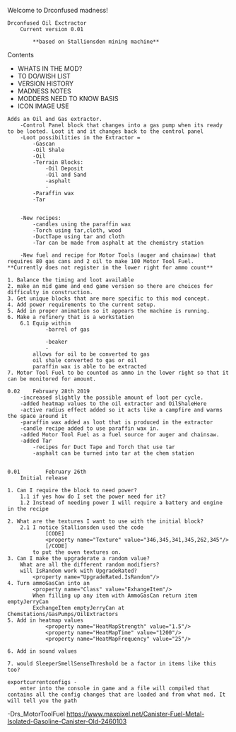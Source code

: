 Welcome to Drconfused madness!

	Drconfused Oil Exctractor
		Current version 0.01
			
			**based on Stallionsden mining machine**

				
Contents 
* 	WHATS IN THE MOD?
*	TO DO/WISH LIST
*	VERSION HISTORY
*	MADNESS NOTES
*	MODDERS NEED TO KNOW BASIS
*	ICON IMAGE USE


<!--	WHATS IN THE MOD?	-->
	Adds an Oil and Gas extractor.
		-Control Panel block that changes into a gas pump when its ready to be looted. Loot it and it changes back to the control panel
		-Loot possibilities in the Extractor =
			-Gascan
			-Oil Shale
			-Oil
			-Terrain Blocks:
				-Oil Deposit
				-Oil and Sand
				-asphalt
				-
			-Paraffin wax
			-Tar
		
			
		-New recipes:
			-candles using the paraffin wax
			-Torch using tar,cloth, wood
			-DuctTape using tar and cloth
			-Tar can be made from asphalt at the chemistry station
		
		-New fuel and recipe for Motor Tools (auger and chainsaw) that requires 80 gas cans and 2 oil to make 100 Motor Tool Fuel. **Currently does not register in the lower right for ammo count**
		

<!--	TO DO/WISH LIST	-->
	1. Balance the timing and loot available
	2. make an mid game and end game version so there are choices for difficulty in construction.
	3. Get unique blocks that are more specific to this mod concept.
	4. Add power requirements to the current setup.
	5. Add in proper animation so it appears the machine is running.
	6. Make a refinery that is a workstation
		6.1 Equip within
				-barrel of gas
					
				-beaker
				-
			allows for oil to be converted to gas
			oil shale converted to gas or oil
			paraffin wax is able to be extracted
	7. Motor Tool Fuel to be counted as ammo in the lower right so that it can be monitored for amount.
	
<!--	VERSION HISTORY	-->
	0.02	February 28th 2019
		-increased slightly the possible amount of loot per cycle.
		-added heatmap values to the oil extractor and OilShaleHere
		-active radius effect added so it acts like a campfire and warms the space around it
		-paraffin wax added as loot that is produced in the extractor 
		-candle recipe added to use paraffin wax in.
		-added Motor Tool Fuel as a fuel source for auger and chainsaw.
		-added Tar 
			-recipes for Duct Tape and Torch that use tar
			-asphalt can be turned into tar at the chem station
		

	0.01		February 26th
		Initial release
		
		
<!--	MADNESS NOTES	-->
	1. Can I require the block to need power? 
		1.1 if yes how do I set the power need for it?
		1.2 Instead of needing power I will require a battery and engine in the recipe
		
	2. What are the textures I want to use with the initial block?
		2.1 I notice Stallionsden used the code 
				[CODE]
				<property name="Texture" value="346,345,341,345,262,345"/>
				[/CODE]
			to put the oven textures on.
	3. Can I make the upgraderate a random value?
		What are all the different random modifiers?
		will IsRandom work with UpgradeRated?
			<property name="UpgradeRated.IsRandom"/>
	4. Turn ammoGasCan into an 
			<property name="Class" value="ExhangeItem"/>
			When filling up any item with AmmoGasCan return item emptyJerryCan
			ExchangeItem emptyJerryCan at Chemstations/GasPumps/OilExtractors
	5. Add in heatmap values
				<property name="HeatMapStrength" value="1.5"/>
				<property name="HeatMapTime" value="1200"/>
				<property name="HeatMapFrequency" value="25"/>
				
	6. Add in sound values

	7. would SleeperSmellSenseThreshold be a factor in items like this too?


<!--	MODDERS NEED TO KNOW BASIS  -->
	exportcurrentconfigs - 
		enter into the console in game and a file will compiled that contains all the config changes that are loaded and from what mod. It will tell you the path

<!-- 	ICON IMAGE USE	-->


-Drs_MotorToolFuel
	https://www.maxpixel.net/Canister-Fuel-Metal-Isolated-Gasoline-Canister-Old-2460103







